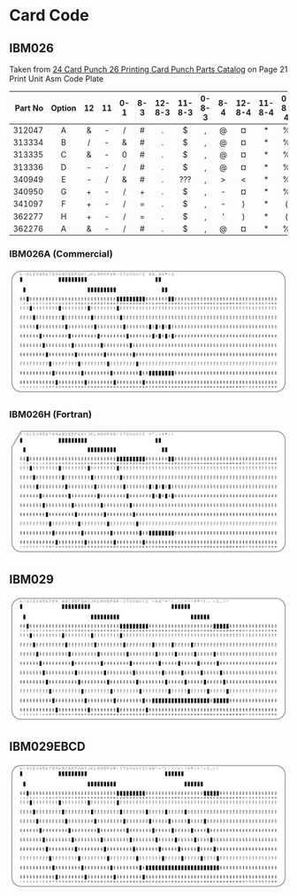 # Card Code

## IBM026

Taken from  [24 Card Punch 26 Printing Card Punch Parts Catalog](http://bitsavers.informatik.uni-stuttgart.de/pdf/ibm/punchedCard/Keypunch/024-026/123-7091-3_24_25_Parts_Catalog_Apr1963.pdf) on Page 21 Print Unit Asm Code Plate

| Part No | Option | 12 | 11 | 0-1 | 8-3 | 12-8-3 | 11-8-3 | 0-8-3 | 8-4 | 12-8-4 | 11-8-4 | 0-8-4 |
|--------:|:------:|:--:|:--:|:---:|:---:|:------:|:------:|:-----:|:---:|:------:|:------:|:-----:|
|  312047 |   A    | &  |  - |  /  |  #  |   .    |    $   |   ,   |  @  |   ¤    |   *    |   %   |
|  313334 |   B    | /  |  - |  &  |  #  |   .    |    $   |   ,   |  @  |   ¤    |   *    |   %   |
|  313335 |   C    | &  |  - |  0  |  #  |   .    |    $   |   ,   |  @  |   ¤    |   *    |   %   |
|  313336 |   D    | -  |  - |  /  |  #  |   .    |    $   |   ,   |  @  |   ¤    |   *    |   %   |
|  340949 |   E    | -  |  / |  &  |  #  |   .    |   ???  |   ,   |  >  |   <    |   *    |   %   |
|  340950 |   G    | +  |  - |  /  |  +  |   .    |    $   |   ,   |  -  |   ¤    |   *    |   %   |
|  341097 |   F    | +  |  - |  /  |  =  |   .    |    $   |   ,   |  -  |   )    |   *    |   (   |
|  362277 |   H    | +  |  - |  /  |  =  |   .    |    $   |   ,   |  '  |   )    |   *    |   (   |
|  362276 |   A    | &  |  - |  /  |  #  |   .    |    $   |   ,   |  @  |   ¤    |   *    |   %   |

### IBM026A (Commercial)

![Empty Sample of an IBM026A Card Code](Fotos/PunchedCard_Sample_CardCode_IBM026A_72dpi.png)

### IBM026H (Fortran)

![Empty Sample of an IBM026H Card Code](Fotos/PunchedCard_Sample_CardCode_IBM026H_72dpi.png)

## IBM029

![Empty Sample of an IBM029 Card Code](Fotos/PunchedCard_Sample_CardCode_IBM029_72dpi.png)

## IBM029EBCD

![Empty Sample of an IBM029EBCD Card Code](Fotos/PunchedCard_Sample_CardCode_IBM029EBCD_72dpi.png)
